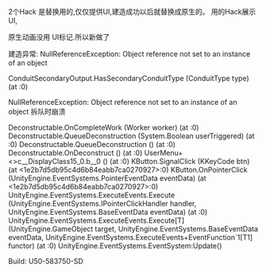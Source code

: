 ﻿


2个Hack 是替换用的,仅仅提供UI,建造成功以后就替换成原生的。 用的Hack展示UI,

原生动画没用 UI标记.所以新做了

建造异常:
NullReferenceException: Object reference not set to an instance of an object

ConduitSecondaryOutput.HasSecondaryConduitType (ConduitType type) (at <e519dd73da9048a8894ab7f073f3ead7>:0)

 NullReferenceException: Object reference not set to an instance of an object
 拆队时崩溃

Deconstructable.OnCompleteWork (Worker worker) (at <e519dd73da9048a8894ab7f073f3ead7>:0)
Deconstructable.QueueDeconstruction (System.Boolean userTriggered) (at <e519dd73da9048a8894ab7f073f3ead7>:0)
Deconstructable.QueueDeconstruction () (at <e519dd73da9048a8894ab7f073f3ead7>:0)
Deconstructable.OnDeconstruct () (at <e519dd73da9048a8894ab7f073f3ead7>:0)
UserMenu+<>c__DisplayClass15_0.<AddButton>b__0 () (at <e519dd73da9048a8894ab7f073f3ead7>:0)
KButton.SignalClick (KKeyCode btn) (at <1e2b7d5db95c4d6b84eabb7ca0270927>:0)
KButton.OnPointerClick (UnityEngine.EventSystems.PointerEventData eventData) (at <1e2b7d5db95c4d6b84eabb7ca0270927>:0)
UnityEngine.EventSystems.ExecuteEvents.Execute (UnityEngine.EventSystems.IPointerClickHandler handler, UnityEngine.EventSystems.BaseEventData eventData) (at <e9635660f69b4d9d84c085aeda3be353>:0)
UnityEngine.EventSystems.ExecuteEvents.Execute[T] (UnityEngine.GameObject target, UnityEngine.EventSystems.BaseEventData eventData, UnityEngine.EventSystems.ExecuteEvents+EventFunction`1[T1] functor) (at <e9635660f69b4d9d84c085aeda3be353>:0)
UnityEngine.EventSystems.EventSystem:Update()

Build: U50-583750-SD